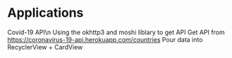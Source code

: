 # Applications
Covid-19 API\n
Using the okhttp3 and moshi liblary to get API
Get API from https://coronavirus-19-api.herokuapp.com/countries
Pour data into RecyclerView + CardView
